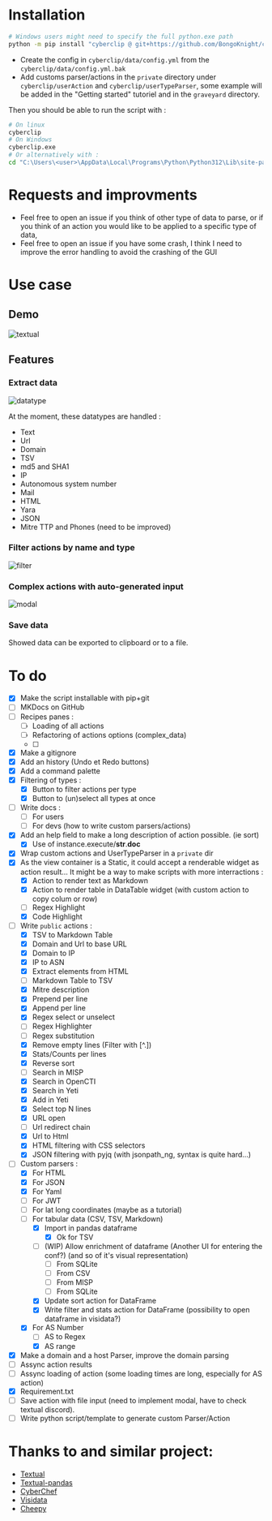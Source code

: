 # Installation

```bash
# Windows users might need to specify the full python.exe path
python -m pip install "cyberclip @ git+https://github.com/BongoKnight/cyberclip"
```

- Create the config in `cyberclip/data/config.yml` from the `cyberclip/data/config.yml.bak`
- Add customs parser/actions in the `private` directory under `cyberclip/userAction` and `cyberclip/userTypeParser`, some example will be added in the "Getting started" tutoriel and in the `graveyard` directory.

Then you should be able to run the script with :

```bash
# On linux
cyberclip
# On Windows
cyberclip.exe
# Or alternatively with :
cd "C:\Users\<user>\AppData\Local\Programs\Python\Python312\Lib\site-packages\cyberclip" && python3 app.py
```

# Requests and improvments

- Feel free to open an issue if you think of other type of data to parse, or if you think of an action you would like to be applied to a specific type of data,
- Feel free to open an issue if you have some crash, I think I need to improve the error handling to avoid the crashing of the GUI 

# Use case

## Demo

![textual](https://user-images.githubusercontent.com/22347055/209771427-53017604-acfe-4543-9eb3-dad905229ce1.gif)

## Features

### Extract data
![datatype](https://user-images.githubusercontent.com/22347055/209772810-81ba33a0-aba8-40d7-9487-1790bed7a984.gif)

At the moment, these datatypes are handled :
- Text
- Url
- Domain
- TSV
- md5 and SHA1
- IP
- Autonomous system number
- Mail
- HTML
- Yara
- JSON
- Mitre TTP and Phones (need to be improved)

### Filter actions by name and type
![filter](https://user-images.githubusercontent.com/22347055/209774170-2f22c165-07a4-4134-a7e5-4ba044290b82.gif)

### Complex actions with auto-generated input
![modal](https://github.com/BongoKnight/cyberclip/assets/22347055/cb8ee6ae-301e-4c19-a070-b50296386102)

### Save data

Showed data can be exported to clipboard or to a file.

# To do

- [x] Make the script installable with pip+git
- [ ] MKDocs on GitHub
- [ ] Recipes panes :
	- [ ] Loading of all actions
	- [ ] Refactoring of actions options (complex_data)
	- [ ] 
- [x] Make a gitignore
- [x] Add an history (Undo et Redo buttons)
- [x] Add a command palette
- [x] Filtering of types :
	- [x] Button to filter actions per type
	- [x] Button to (un)select all types at once
- [ ] Write docs :
	- [ ] For users
	- [ ] For devs (how to write custom parsers/actions)
- [x] Add an help field to make a long description of action possible. (ie sort) 
	- [x] Use of  instance.execute/__str__.__doc__
- [x] Wrap custom actions and UserTypeParser in a `private` dir
- [x] As the view container is a Static, it could accept a renderable widget as action result... It might be a way to make scripts with more interractions :
	- [x] Action to render text as Markdown
	- [x] Action to render table in DataTable widget (with custom action to copy colum or row)
	- [ ] Regex Highlight
	- [x] Code Highlight
- [ ] Write `public` actions :
	- [x] TSV to Markdown Table
	- [x] Domain and Url to base URL
	- [x] Domain to IP
	- [x] IP to ASN
	- [x] Extract elements from HTML
	- [ ] Markdown Table to TSV
	- [x] Mitre description
	- [x] Prepend per line
	- [x] Append per line
	- [x] Regex select or unselect
	- [ ] Regex Highlighter
	- [ ] Regex substitution
	- [x] Remove empty lines (Filter with [^.])
	- [x] Stats/Counts per lines
	- [x] Reverse sort 
	- [ ] Search in MISP
	- [x] Search in OpenCTI
	- [x] Search in Yeti
 	- [x] Add in Yeti 	
	- [x] Select top N lines
	- [x] URL open
	- [ ] Url redirect chain
	- [x] Url to Html
	- [x] HTML filtering with CSS selectors
	- [x] JSON filtering with pyjq (with jsonpath_ng, syntax is quite hard...)
- [ ] Custom parsers :
	- [x] For HTML
	- [x] For JSON
	- [x] For Yaml
	- [ ] For JWT
	- [ ] For lat long coordinates (maybe as a tutorial)
	- [ ] For tabular data (CSV, TSV, Markdown)
		- [x] Import in pandas dataframe
			-[x] Ok for TSV
		- [ ] (WIP) Allow enrichment of dataframe (Another UI for entering the conf?) (and so of it's visual representation)
			- [ ] From SQLite
			- [ ] From CSV
			- [ ] From MISP
			- [ ] From SQLite
		- [x] Update sort action for DataFrame
		- [x] Write filter and stats action for DataFrame (possibility to open dataframe in visidata?)
	- [x] For AS Number
		- [ ] AS to Regex
		- [x] AS range
- [x] Make a domain and a host Parser, improve the domain parsing
- [ ] Assync action results
- [ ] Assync loading of action (some loading times are long, especially for AS action)
- [x] Requirement.txt
- [ ] Save action with file input (need to implement modal, have to check textual discord).
- [ ] Write python script/template to generate custom Parser/Action

# Thanks to and similar project:

- [Textual](https://textual.textualize.io/)
- [Textual-pandas](https://github.com/dannywade/textual-pandas)
- [CyberChef](https://gchq.github.io/CyberChef/)
- [Visidata](https://www.visidata.org/)
- [Cheepy](https://github.com/securisec/chepy)
